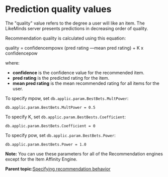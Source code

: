 # Prediction quality values

The "quality" value refers to the degree a user will like an item. The LikeMinds server presents predictions in decreasing order of quality.

Recommendation quality is calculated using this equation:

quality = confidencempowx \(pred rating —mean pred rating\) + K x confidencepow

where:

-   **confidence** is the confidence value for the recommended item.
-   **pred rating** is the predicted rating for the item.
-   **mean pred rating** is the mean recommended rating for all items for the user.

To specify mpow, set `db.applic.param.BestBets.MultPower`:

```
db.applic.param.BestBets.MultPower = 0.5
```

To specify K, set `db.applic.param.BestBests.Coefficient`:

```
db.applic.param.BestBets.Coefficient = 0
```

To specify pow, set `db.applic.param.BestBets.Power`:

```
db.applic.param.BestBets.Power = 1.0
```

**Note:** You can use these parameters for all of the Recommendation engines except for the Item Affinity Engine.

**Parent topic:**[Specifying recommendation behavior](../pzn/pzn_specify_recommendation_behavior.md)

